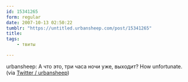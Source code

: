 ```yaml
---
id: 15341265
form: regular
date: 2007-10-13 02:50:22
tumblr: "https://untitled.urbansheep.com/post/15341265"
title:
tags:
    - твиты

---
```


<p>urbansheep: А что это, три часа ночи уже, выходит? How unfortunate. (via <a href="http://twitter.com/urbansheep/statuses/331826212">Twitter / urbansheep</a>)</p>

